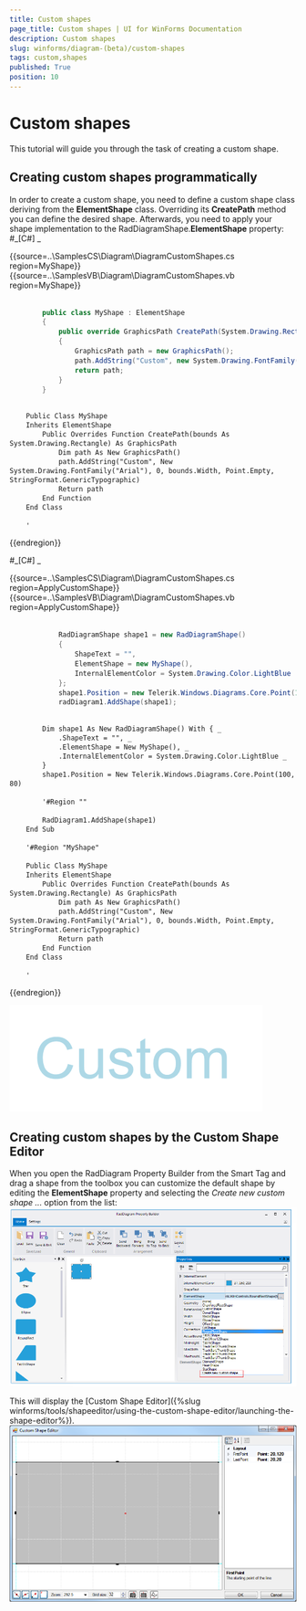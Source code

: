 ```yaml
---
title: Custom shapes
page_title: Custom shapes | UI for WinForms Documentation
description: Custom shapes
slug: winforms/diagram-(beta)/custom-shapes
tags: custom,shapes
published: True
position: 10
---
```


# Custom shapes



This tutorial will guide you through the task of creating a custom shape.

## Creating custom shapes programmatically

In order to create a custom shape, you need to define a custom shape class deriving from the __ElementShape__
        class. Overriding its __CreatePath__ method you can define
          the desired shape. Afterwards, you need to apply your shape implementation to the RadDiagramShape.__ElementShape__
          property:
        #_[C#] _

	



{{source=..\SamplesCS\Diagram\DiagramCustomShapes.cs region=MyShape}} 
{{source=..\SamplesVB\Diagram\DiagramCustomShapes.vb region=MyShape}} 

````C#
            
        public class MyShape : ElementShape
        {
            public override GraphicsPath CreatePath(System.Drawing.Rectangle bounds)
            {
                GraphicsPath path = new GraphicsPath();
                path.AddString("Custom", new System.Drawing.FontFamily("Arial"), 0, bounds.Width, Point.Empty, StringFormat.GenericTypographic);
                return path;
            }
        }
````
````VB.NET

    Public Class MyShape
    Inherits ElementShape
        Public Overrides Function CreatePath(bounds As System.Drawing.Rectangle) As GraphicsPath
            Dim path As New GraphicsPath()
            path.AddString("Custom", New System.Drawing.FontFamily("Arial"), 0, bounds.Width, Point.Empty, StringFormat.GenericTypographic)
            Return path
        End Function
    End Class

    '
````

{{endregion}} 


#_[C#] _

	



{{source=..\SamplesCS\Diagram\DiagramCustomShapes.cs region=ApplyCustomShape}} 
{{source=..\SamplesVB\Diagram\DiagramCustomShapes.vb region=ApplyCustomShape}} 

````C#
            
            RadDiagramShape shape1 = new RadDiagramShape()
            {
                ShapeText = "",
                ElementShape = new MyShape(),
                InternalElementColor = System.Drawing.Color.LightBlue
            };
            shape1.Position = new Telerik.Windows.Diagrams.Core.Point(100, 80);
            radDiagram1.AddShape(shape1);
````
````VB.NET

        Dim shape1 As New RadDiagramShape() With { _
            .ShapeText = "", _
            .ElementShape = New MyShape(), _
            .InternalElementColor = System.Drawing.Color.LightBlue _
        }
        shape1.Position = New Telerik.Windows.Diagrams.Core.Point(100, 80)

        '#Region ""

        RadDiagram1.AddShape(shape1)
    End Sub

    '#Region "MyShape"

    Public Class MyShape
    Inherits ElementShape
        Public Overrides Function CreatePath(bounds As System.Drawing.Rectangle) As GraphicsPath
            Dim path As New GraphicsPath()
            path.AddString("Custom", New System.Drawing.FontFamily("Arial"), 0, bounds.Width, Point.Empty, StringFormat.GenericTypographic)
            Return path
        End Function
    End Class

    '
````

{{endregion}} 


![diagram-custom-shapes 001](images/diagram-custom-shapes001.png)

## Creating custom shapes by the Custom Shape Editor

When you open the RadDiagram Property Builder from the Smart Tag and drag a shape from the toolbox you can customize the default shape 
          by editing the __ElementShape__ property and selecting the *Create new custom shape ...*
          option from the list:
        ![diagram-custom-shapes 002](images/diagram-custom-shapes002.png)

This will display the [Custom Shape Editor]({%slug winforms/tools/shapeeditor/using-the-custom-shape-editor/launching-the-shape-editor%}).
        ![diagram-custom-shapes 003](images/diagram-custom-shapes003.png)
